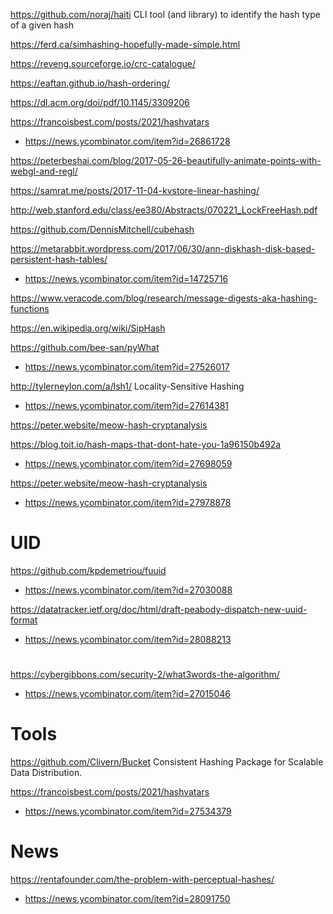 https://github.com/noraj/haiti CLI tool (and library) to identify the hash type of a given hash

https://ferd.ca/simhashing-hopefully-made-simple.html

https://reveng.sourceforge.io/crc-catalogue/

https://eaftan.github.io/hash-ordering/

https://dl.acm.org/doi/pdf/10.1145/3309206


https://francoisbest.com/posts/2021/hashvatars
* https://news.ycombinator.com/item?id=26861728

https://peterbeshai.com/blog/2017-05-26-beautifully-animate-points-with-webgl-and-regl/

https://samrat.me/posts/2017-11-04-kvstore-linear-hashing/

http://web.stanford.edu/class/ee380/Abstracts/070221_LockFreeHash.pdf

https://github.com/DennisMitchell/cubehash

https://metarabbit.wordpress.com/2017/06/30/ann-diskhash-disk-based-persistent-hash-tables/
* https://news.ycombinator.com/item?id=14725716

https://www.veracode.com/blog/research/message-digests-aka-hashing-functions

https://en.wikipedia.org/wiki/SipHash

https://github.com/bee-san/pyWhat
* https://news.ycombinator.com/item?id=27526017

http://tylerneylon.com/a/lsh1/ Locality-Sensitive Hashing
* https://news.ycombinator.com/item?id=27614381

https://peter.website/meow-hash-cryptanalysis

https://blog.toit.io/hash-maps-that-dont-hate-you-1a96150b492a
* https://news.ycombinator.com/item?id=27698059

https://peter.website/meow-hash-cryptanalysis
* https://news.ycombinator.com/item?id=27978878

# UID
https://github.com/kpdemetriou/fuuid
* https://news.ycombinator.com/item?id=27030088

https://datatracker.ietf.org/doc/html/draft-peabody-dispatch-new-uuid-format
* https://news.ycombinator.com/item?id=28088213

#
https://cybergibbons.com/security-2/what3words-the-algorithm/
* https://news.ycombinator.com/item?id=27015046

# Tools
https://github.com/Clivern/Bucket Consistent Hashing Package for Scalable Data Distribution.

https://francoisbest.com/posts/2021/hashvatars
* https://news.ycombinator.com/item?id=27534379

# News
https://rentafounder.com/the-problem-with-perceptual-hashes/
* https://news.ycombinator.com/item?id=28091750

